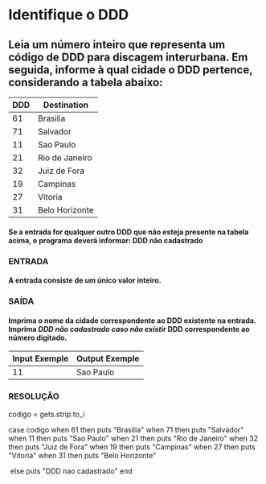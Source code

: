 # Identifique o DDD

## Leia um número inteiro que representa um código de DDD para discagem interurbana. Em seguida, informe à qual cidade o DDD pertence, considerando a tabela abaixo:

| DDD  | Destination    |
| ---- | -------------- |
| 61   | Brasilia       |
| 71   | Salvador       |
| 11   | Sao Paulo      |
| 21   | Rio de Janeiro |
| 32   | Juiz de Fora   |
| 19   | Campinas       |
| 27   | Vitoria        |
| 31   | Belo Horizonte |

#### Se a entrada for qualquer outro DDD que não esteja presente na tabela acima, o programa deverá informar: DDD não cadastrado

### ENTRADA

#### A entrada consiste de um único valor inteiro.

### SAÍDA

#### Imprima o nome da cidade correspondente ao DDD existente na entrada. Imprima *DDD não cadastrado caso não existir* DDD correspondente ao número digitado.  

| Input Exemple | Output Exemple |
| ------------- | -------------- |
| 11            | Sao Paulo      |

### RESOLUÇÃO

codigo = gets.strip.to_i

case codigo
		when 61 then puts "Brasilia"
		when 71 then puts "Salvador"
		when 11 then puts "Sao Paulo"
		when 21 then puts "Rio de Janeiro"
		when 32 then puts "Juiz de Fora"
		when 19 then puts "Campinas"
		when 27 then puts "Vitoria"
		when 31 then puts "Belo Horizonte"

​	else puts "DDD nao cadastrado"
end